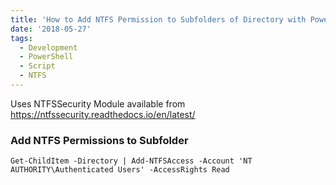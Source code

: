 ```yaml
---
title: 'How to Add NTFS Permission to Subfolders of Directory with PowerShell'
date: '2018-05-27'
tags:
  - Development
  - PowerShell
  - Script
  - NTFS
---
```


Uses NTFSSecurity Module available from https://ntfssecurity.readthedocs.io/en/latest/

### **Add NTFS Permissions to Subfolder**

```
Get-ChildItem -Directory | Add-NTFSAccess -Account 'NT AUTHORITY\Authenticated Users' -AccessRights Read
```